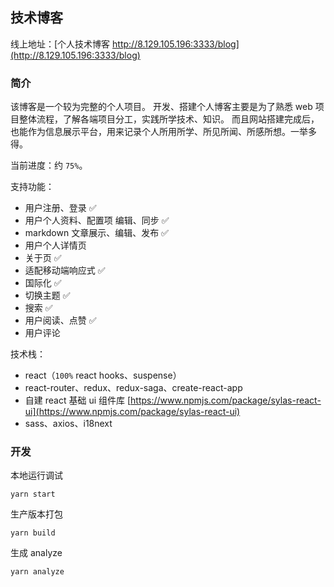 ## 技术博客

线上地址：[个人技术博客 http://8.129.105.196:3333/blog](http://8.129.105.196:3333/blog)

### 简介

该博客是一个较为完整的个人项目。
开发、搭建个人博客主要是为了熟悉 web 项目整体流程，了解各端项目分工，实践所学技术、知识。
而且网站搭建完成后，也能作为信息展示平台，用来记录个人所用所学、所见所闻、所感所想。一举多得。

当前进度：约 `75%`。

支持功能：

- 用户注册、登录 ✅
- 用户个人资料、配置项 编辑、同步 ✅
- markdown 文章展示、编辑、发布 ✅
- 用户个人详情页
- 关于页 ✅
- 适配移动端响应式 ✅
- 国际化 ✅
- 切换主题 ✅
- 搜索 ✅
- 用户阅读、点赞 ✅
- 用户评论

技术栈：

- react（`100%` react hooks、suspense）
- react-router、redux、redux-saga、create-react-app
- 自建 react 基础 ui 组件库 [https://www.npmjs.com/package/sylas-react-ui](https://www.npmjs.com/package/sylas-react-ui)
- sass、axios、i18next

### 开发

本地运行调试

```shell
yarn start
```

生产版本打包

```shell
yarn build
```

生成 analyze

```shell
yarn analyze
```
